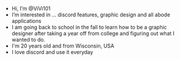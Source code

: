 - Hi, I’m @ViVi101
- I’m interested in ... discord features, graphic design and all abode applications
- I am going back to school in the fall to learn how to be a graphic designer after taking a year off from college and figuring out what I wanted to do.
- I'm 20 years old and from Wisconsin, USA
- I love discord and use it everyday
